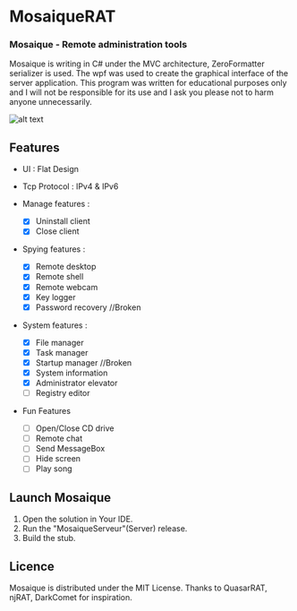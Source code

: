 # MosaiqueRAT

### Mosaique - Remote administration tools

Mosaique is writing in C# under the MVC architecture, ZeroFormatter serializer is used. The wpf was used to create the graphical interface of the server application. This program was written for educational purposes only and I will not be responsible for its use and I ask you please not to harm anyone unnecessarily. 

![alt text](https://github.com/thdal/MosaiqueRAT/blob/master/Github/MosaiqueMainV2.png)

## Features

* UI : Flat Design 
* Tcp Protocol : IPv4 & IPv6

* Manage features :
  * [x] Uninstall client 
  * [x] Close client

* Spying features :
  * [x] Remote desktop
  * [x] Remote shell 
  * [x] Remote webcam
  * [x] Key logger
  * [x] Password recovery //Broken

* System features :
  * [x] File manager
  * [x] Task manager
  * [x] Startup manager //Broken
  * [x] System information
  * [x] Administrator elevator
  * [ ] Registry editor
  
* Fun Features
  * [ ] Open/Close CD drive
  * [ ] Remote chat
  * [ ] Send MessageBox
  * [ ] Hide screen
  * [ ] Play song

## Launch Mosaique

1. Open the solution in Your IDE.
2. Run the "MosaiqueServeur"(Server) release.
3. Build the stub.

## Licence

Mosaique is distributed under the MIT License. Thanks to QuasarRAT, njRAT, DarkComet for inspiration.
